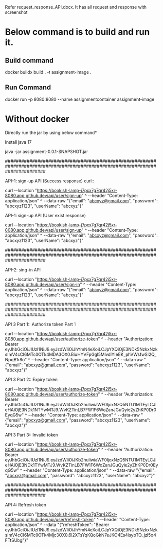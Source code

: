 Refer request_response_API.docx. It has all request and response with screenshot

# Below command is to build and run it.

Build command
--------------------

docker buildx build . -t assignment-image .

Run Command
---------------------
docker run -p 8080:8080 --name assignmentcontainer assignment-image

# Without docker
Directly run the jar by using below command*

Install java 17

java -jar assignment-0.0.1-SNAPSHOT.jar



###############################################################################################################################

API-1: sign-up API (Success response)
curl:: 

curl --location "https://bookish-lamp-j7pxx7g7qr42j5xr-8080.app.github.dev/api/user/sign-up" ^
--header "Content-Type: application/json" ^
--data-raw "{\"email\": \"abcxyz@gmail.com\", \"password\": \"abcxyz1123\", \"userName\": \"abcxyz\"}"


API-1: sign-up API (User exist response)

curl --location "https://bookish-lamp-j7pxx7g7qr42j5xr-8080.app.github.dev/api/user/sign-up" ^
--header "Content-Type: application/json" ^
--data-raw "{\"email\": \"abcxyz@gmail.com\", \"password\": \"abcxyz1123\", \"userName\": \"abcxyz\"}"

###############################################################################################################################

API-2: sing-in API 

curl --location "https://bookish-lamp-j7pxx7g7qr42j5xr-8080.app.github.dev/api/user/sign-in" ^
--header "Content-Type: application/json" ^
--data-raw "{\"email\": \"abcxyz@gmail.com\", \"password\": \"abcxyz1123\", \"userName\": \"abcxyz\"}"

###############################################################################################################################

API 3 Part 1:: Authorize token Part 1

curl --location "https://bookish-lamp-j7pxx7g7qr42j5xr-8080.app.github.dev/api/user/authorize-token" ^
--header "Authorization: Bearer eyJhbGciOiJIUzI1NiJ9.eyJzdWIiOiJhYmN4eXoiLCJpYXQiOjE3NDk5NzkxNzksImV4cCI6MTc0OTk4MDA3OX0.BiuHYVFpGgl5MlvdlYIeEK_phVWsfwSI2Q_NpqB1r8o" ^
--header "Content-Type: application/json" ^
--data-raw "{\"email\": \"abcxyz@gmail.com\", \"password\": \"abcxyz1123\", \"userName\": \"abcxyz\"}"

API 3 Part 2:: Expiry token

curl --location "https://bookish-lamp-j7pxx7g7qr42j5xr-8080.app.github.dev/api/user/authorize-token" ^
--header "Authorization: Bearer eyJhbGciOiJIUzI1NiJ9.eyJzdWIiOiJKb2huIiwiaWF0IjoxNzQ5NTU1MTEyLCJleHAiOjE3NDk1NTYwMTJ9.WvKZTinLB7FW1F6WoZanJGuQyie2yZhKP0Dr0EyqG5w" ^
--header "Content-Type: application/json" ^
--data-raw "{\"email\": \"abcxyz@gmail.com\", \"password\": \"abcxyz1123\", \"userName\": \"abcxyz\"}"

API 3 Part 3:: Invalid token

curl --location "https://bookish-lamp-j7pxx7g7qr42j5xr-8080.app.github.dev/api/user/authorize-token" ^
--header "Authorization: Bearer eyJhbGciOiJIUzI1NiJ9.eyJzdWIiOiJKb2huIiwiaWF0IjoxNzQ5NTU1MTEyLCJleHAiOjE3NDk1TYwMTJ9.WvKZTinLB7FW1F6WoZanJGuQyie2yZhKP0Dr0EyqG5w" ^
--header "Content-Type: application/json" ^
--data-raw "{\"email\": \"abcxyz@gmail.com\", \"password\": \"abcxyz1123\", \"userName\": \"abcxyz\"}"

###############################################################################################################################

API 4: Refresh token 

curl --location "https://bookish-lamp-j7pxx7g7qr42j5xr-8080.app.github.dev/api/user/refresh-token" ^
--header "Content-Type: application/json" ^
--data "{\"refreshToken\": \"Bearer eyJhbGciOiJIUzI1NiJ9.eyJzdWIiOiJhYmN4eXoiLCJpYXQiOjE3NDk5NzkxNzksImV4cCI6MTc0OTk4Mjc3OX0.6I2XTsYqKQoGkN7eJKO4Es4lsybTO_jzl5o4FTtSUbg\"}"

